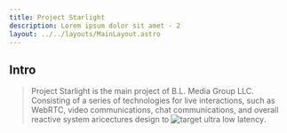 ```yaml
---
title: Project Starlight
description: Lorem ipsum dolor sit amet - 2
layout: ../../layouts/MainLayout.astro
---
```


## Intro

> Project Starlight is the main project of B.L. Media Group LLC. Consisting of a series of technologies for live interactions, such as WebRTC, video communications, chat communications,
> and overall reactive system aricectures design to ![target ultra low latency](/assets/latency-continuum.png).
